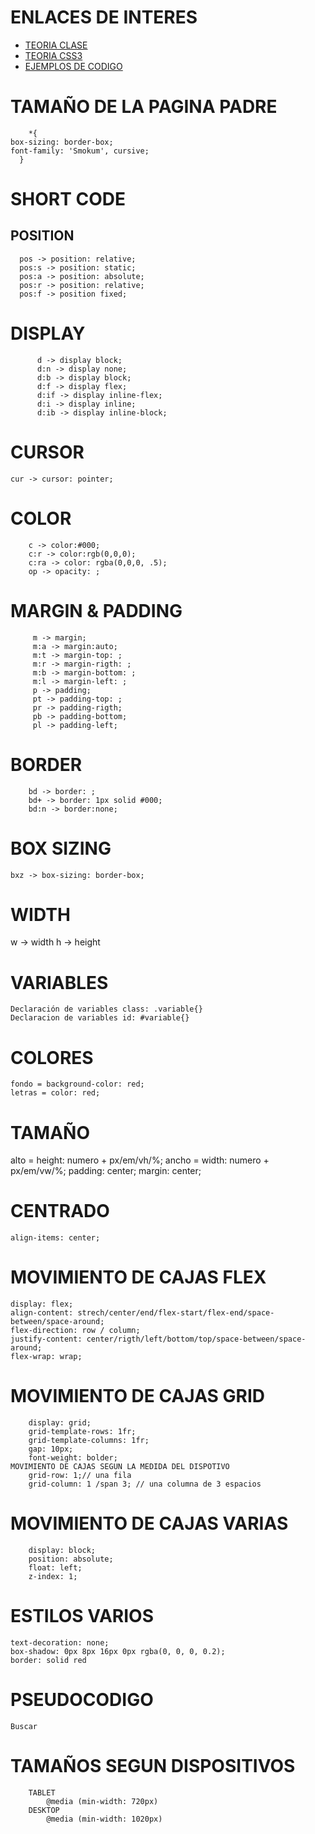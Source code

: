 <h1>ENLACES DE INTERES</h1>
<ul>
        <li><a href="https://github.com/profeMelola/curso-html5-y-css3/tree/main/Parte_I_Introduccion">TEORIA CLASE</a></li>
        <li><a href="https://lenguajecss.com/css/">TEORIA CSS3</a></li>
        <li><a href="https://codepen.io/">EJEMPLOS DE CODIGO</a></li>
</ul>

<h1>TAMAÑO DE LA PAGINA PADRE</h1>
        
        *{
    box-sizing: border-box;
    font-family: 'Smokum', cursive;
      }

<h1>SHORT CODE</h1>
<h2>POSITION</h2>
<p>
        
      pos -> position: relative;
      pos:s -> position: static;
      pos:a -> position: absolute;
      pos:r -> position: relative;
      pos:f -> position fixed;
</p>
  
<h1>DISPLAY</h1>
<p>
    
          d -> display block;
          d:n -> display none;
          d:b -> display block;
          d:f -> display flex;
          d:if -> display inline-flex;
          d:i -> display inline;
          d:ib -> display inline-block;
</p>
   
<h1>CURSOR</h1>
<p>
    
    cur -> cursor: pointer;
</p>
  
<h1>COLOR</h1>
<p>
    
        c -> color:#000;
        c:r -> color:rgb(0,0,0);
        c:ra -> color: rgba(0,0,0, .5);
        op -> opacity: ;
</p>
  
<h1>MARGIN & PADDING</h1>
<p>
    
         m -> margin;
         m:a -> margin:auto;
         m:t -> margin-top: ;
         m:r -> margin-rigth: ;
         m:b -> margin-bottom: ;
         m:l -> margin-left: ;
         p -> padding;
         pt -> padding-top: ;
         pr -> padding-rigth;
         pb -> padding-bottom;
         pl -> padding-left;
</p>
 
<h1>BORDER</h1>
<p>
    
        bd -> border: ;
        bd+ -> border: 1px solid #000;
        bd:n -> border:none;
</p>
  
<h1>BOX SIZING</h1>
<p>
    
    bxz -> box-sizing: border-box;
</p>
  
<h1>WIDTH</h1>
<p>
      w -> width
      h -> height
</p>

<h1>VARIABLES</h1>
<p>
    
    Declaración de variables class: .variable{}
    Declaracion de variables id: #variable{}
</p>
    

<h1>COLORES</h1>
<p>
    
    fondo = background-color: red;
    letras = color: red; 
</p>

<h1>TAMAÑO</h1>
<p>
        alto = height: numero + px/em/vh/%;
        ancho = width: numero + px/em/vw/%;
            padding: center;
            margin: center;
</p>

<h1>CENTRADO</h1>
<p>
    
    align-items: center;
</p>
    
<h1>MOVIMIENTO DE CAJAS FLEX</h1>
<p>
    
    display: flex;
    align-content: strech/center/end/flex-start/flex-end/space-between/space-around;
    flex-direction: row / column;
    justify-content: center/rigth/left/bottom/top/space-between/space-around;
    flex-wrap: wrap;
</p>

<h1>MOVIMIENTO DE CAJAS GRID</h1>
<p>
    
        display: grid;
        grid-template-rows: 1fr;
        grid-template-columns: 1fr;
        gap: 10px;
        font-weight: bolder;
    MOVIMIENTO DE CAJAS SEGUN LA MEDIDA DEL DISPOTIVO
        grid-row: 1;// una fila
        grid-column: 1 /span 3; // una columna de 3 espacios
</p>

<h1>MOVIMIENTO DE CAJAS VARIAS</h1>
<p>
    
        display: block;
        position: absolute;
        float: left;
        z-index: 1;
</p>
    
<h1>ESTILOS VARIOS</h1>
<p>
    
    text-decoration: none;
    box-shadow: 0px 8px 16px 0px rgba(0, 0, 0, 0.2);
    border: solid red
</p>
    
<h1>PSEUDOCODIGO</h1>
<p>

    Buscar
</p>

<h1>TAMAÑOS SEGUN DISPOSITIVOS</h1>
<p>
        
        TABLET
            @media (min-width: 720px)
        DESKTOP
            @media (min-width: 1020px)
</p>
